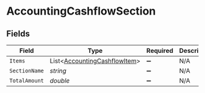 # AccountingCashflowSection


## Fields

| Field                                                                             | Type                                                                              | Required                                                                          | Description                                                                       |
| --------------------------------------------------------------------------------- | --------------------------------------------------------------------------------- | --------------------------------------------------------------------------------- | --------------------------------------------------------------------------------- |
| `Items`                                                                           | List<[AccountingCashflowItem](../../Models/Components/AccountingCashflowItem.md)> | :heavy_minus_sign:                                                                | N/A                                                                               |
| `SectionName`                                                                     | *string*                                                                          | :heavy_minus_sign:                                                                | N/A                                                                               |
| `TotalAmount`                                                                     | *double*                                                                          | :heavy_minus_sign:                                                                | N/A                                                                               |